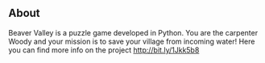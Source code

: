 ## About
Beaver Valley is a puzzle game developed in Python. You are the carpenter Woody and your mission is to save your village from incoming water! 
Here you can find more info on the project http://bit.ly/1Jkk5b8

